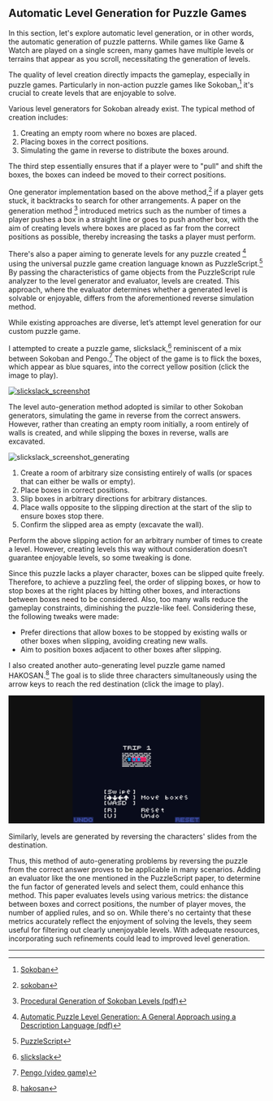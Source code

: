 ## Automatic Level Generation for Puzzle Games

In this section, let's explore automatic level generation, or in other words, the automatic generation of puzzle patterns. While games like Game & Watch are played on a single screen, many games have multiple levels or terrains that appear as you scroll, necessitating the generation of levels.

The quality of level creation directly impacts the gameplay, especially in puzzle games. Particularly in non-action puzzle games like Sokoban,[^1] it's crucial to create levels that are enjoyable to solve.

Various level generators for Sokoban already exist. The typical method of creation includes:

1. Creating an empty room where no boxes are placed.
2. Placing boxes in the correct positions.
3. Simulating the game in reverse to distribute the boxes around.

The third step essentially ensures that if a player were to "pull" and shift the boxes, the boxes can indeed be moved to their correct positions.

One generator implementation based on the above method,[^2] if a player gets stuck, it backtracks to search for other arrangements. A paper on the generation method [^3] introduced metrics such as the number of times a player pushes a box in a straight line or goes to push another box, with the aim of creating levels where boxes are placed as far from the correct positions as possible, thereby increasing the tasks a player must perform.

There's also a paper aiming to generate levels for any puzzle created [^4] using the universal puzzle game creation language known as PuzzleScript.[^5] By passing the characteristics of game objects from the PuzzleScript rule analyzer to the level generator and evaluator, levels are created. This approach, where the evaluator determines whether a generated level is solvable or enjoyable, differs from the aforementioned reverse simulation method.

While existing approaches are diverse, let’s attempt level generation for our custom puzzle game.

I attempted to create a puzzle game, slickslack,[^6] reminiscent of a mix between Sokoban and Pengo.[^7] The object of the game is to flick the boxes, which appear as blue squares, into the correct yellow position (click the image to play).

[![slickslack_screenshot](https://abagames.github.io/slickslack/screenshot.gif)](https://abagames.github.io/slickslack/index.html)

The level auto-generation method adopted is similar to other Sokoban generators, simulating the game in reverse from the correct answers. However, rather than creating an empty room initially, a room entirely of walls is created, and while slipping the boxes in reverse, walls are excavated.

![slickslack_screenshot_generating](https://abagames.github.io/slickslack/screenshot_generating.gif)

1. Create a room of arbitrary size consisting entirely of walls (or spaces that can either be walls or empty).
2. Place boxes in correct positions.
3. Slip boxes in arbitrary directions for arbitrary distances.
4. Place walls opposite to the slipping direction at the start of the slip to ensure boxes stop there.
5. Confirm the slipped area as empty (excavate the wall).

Perform the above slipping action for an arbitrary number of times to create a level. However, creating levels this way without consideration doesn’t guarantee enjoyable levels, so some tweaking is done.

Since this puzzle lacks a player character, boxes can be slipped quite freely. Therefore, to achieve a puzzling feel, the order of slipping boxes, or how to stop boxes at the right places by hitting other boxes, and interactions between boxes need to be considered. Also, too many walls reduce the gameplay constraints, diminishing the puzzle-like feel. Considering these, the following tweaks were made:

- Prefer directions that allow boxes to be stopped by existing walls or other boxes when slipping, avoiding creating new walls.
- Aim to position boxes adjacent to other boxes after slipping.

I also created another auto-generating level puzzle game named HAKOSAN.[^8] The goal is to slide three characters simultaneously using the arrow keys to reach the red destination (click the image to play).

<a href="https://abagames.github.io/hakosan/build/"><img src="https://raw.githubusercontent.com/abagames/hakosan/main/docs/screenshot.gif" alt="HAKOSAN" width="640"/></a>

Similarly, levels are generated by reversing the characters' slides from the destination.

Thus, this method of auto-generating problems by reversing the puzzle from the correct answer proves to be applicable in many scenarios. Adding an evaluator like the one mentioned in the PuzzleScript paper, to determine the fun factor of generated levels and select them, could enhance this method. This paper evaluates levels using various metrics: the distance between boxes and correct positions, the number of player moves, the number of applied rules, and so on. While there's no certainty that these metrics accurately reflect the enjoyment of solving the levels, they seem useful for filtering out clearly unenjoyable levels. With adequate resources, incorporating such refinements could lead to improved level generation.

---

[^1]: [Sokoban](https://en.wikipedia.org/wiki/Sokoban)
[^2]: [sokoban](https://github.com/miki151/sokoban)
[^3]: [Procedural Generation of Sokoban Levels (pdf)](https://ianparberry.com/pubs/GAMEON-NA_METH_03.pdf)
[^4]: [Automatic Puzzle Level Generation: A General Approach using a Description Language (pdf)](https://www.um.edu.mt/library/oar/bitstream/123456789/81990/1/Automatic_puzzle_level_generation_a_general_approach_using_a_description_language_2015.pdf)
[^5]: [PuzzleScript](http://www.puzzlescript.net/)
[^6]: [slickslack](https://github.com/abagames/slickslack)
[^7]: [Pengo (video game)](https://en.wikipedia.org/wiki/Pengo_%28video_game%29)
[^8]: [hakosan](https://github.com/abagames/hakosan)

